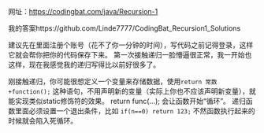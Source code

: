 网址：https://codingbat.com/java/Recursion-1  
  
我的答案https://github.com/Linde7777/CodingBat_Recursion1_Solutions

建议先在里面注册个账号（花不了你一分钟的时间），写代码之前记得登录，这样它就会帮你把你的代码保存下来。
第一次接触递归一脸懵逼很正常，我一开始也这样，现在我感觉我的递归写得比以前好很多了。

刚接触递归，你可能很想定义一个变量来存储数据，使用`return 常数+function();` 这种语句，不用声明新的变量（实际上你也不应该声明新变量），就能实现类似static修饰符的效果。
return func(...); 会让函数开始“循环”。
递归函数里面必须设置一个退出条件，比如 `if(n==0) return 123;` 不然函数执行起来的时候就会陷入死循环。